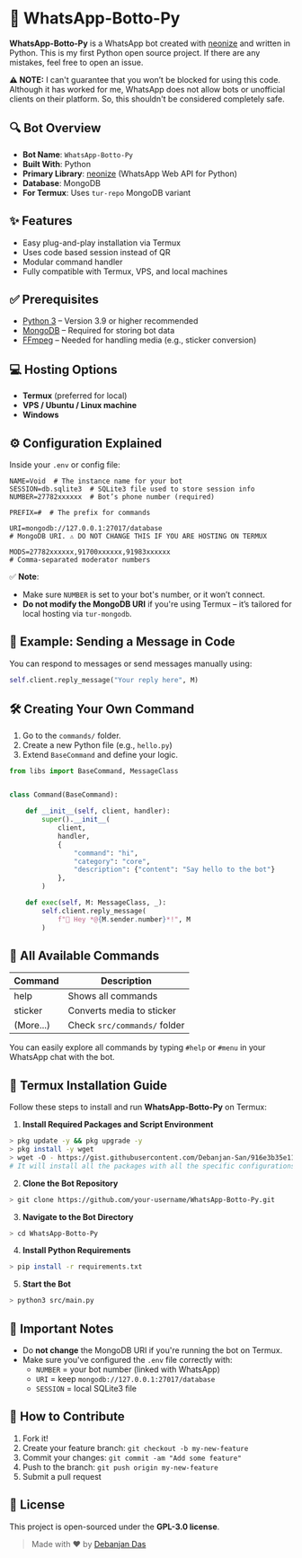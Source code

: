 # 🤖 WhatsApp-Botto-Py

**WhatsApp-Botto-Py** is a WhatsApp bot created with [neonize](https://github.com/krypton-byte/neonize) and written in Python. This is my first Python open source project. If there are any mistakes, feel free to open an issue.

**⚠️ NOTE:** I can't guarantee that you won’t be blocked for using this code. Although it has worked for me, WhatsApp does not allow bots or unofficial clients on their platform. So, this shouldn't be considered completely safe.

## 🔍 **Bot Overview**
- **Bot Name**: `WhatsApp-Botto-Py`
- **Built With**: Python
- **Primary Library**: [neonize](https://github.com/krypton-byte/neonize) (WhatsApp Web API for Python)
- **Database**: MongoDB
- **For Termux**: Uses `tur-repo` MongoDB variant

## ✨ **Features**
- Easy plug-and-play installation via Termux
- Uses code based session instead of QR
- Modular command handler
- Fully compatible with Termux, VPS, and local machines

## ✅ **Prerequisites**
- [Python 3](https://www.python.org/downloads/) – Version 3.9 or higher recommended  
- [MongoDB](https://www.mongodb.com/) – Required for storing bot data  
- [FFmpeg](https://ffmpeg.org/download.html) – Needed for handling media (e.g., sticker conversion)  

## 💻 **Hosting Options**
- **Termux** (preferred for local)
- **VPS / Ubuntu / Linux machine**
- **Windows**

## ⚙️ **Configuration Explained**
Inside your `.env` or config file:

```env
NAME=Void  # The instance name for your bot
SESSION=db.sqlite3  # SQLite3 file used to store session info
NUMBER=27782xxxxxx  # Bot’s phone number (required)

PREFIX=#  # The prefix for commands

URI=mongodb://127.0.0.1:27017/database
# MongoDB URI. ⚠️ DO NOT CHANGE THIS IF YOU ARE HOSTING ON TERMUX

MODS=27782xxxxxx,91700xxxxxx,91983xxxxxx
# Comma-separated moderator numbers
```

✅ **Note**:
- Make sure `NUMBER` is set to your bot's number, or it won’t connect.
- **Do not modify the MongoDB URI** if you're using Termux – it’s tailored for local hosting via `tur-mongodb`.

## 🧪 **Example: Sending a Message in Code**

You can respond to messages or send messages manually using:

```python
self.client.reply_message("Your reply here", M)
```

## 🛠️ **Creating Your Own Command**

1. Go to the `commands/` folder.
2. Create a new Python file (e.g., `hello.py`)
3. Extend `BaseCommand` and define your logic.

```python
from libs import BaseCommand, MessageClass


class Command(BaseCommand):

    def __init__(self, client, handler):
        super().__init__(
            client,
            handler,
            {
                "command": "hi",
                "category": "core",
                "description": {"content": "Say hello to the bot"}
            },
        )

    def exec(self, M: MessageClass, _):
        self.client.reply_message(
            f"🎯 Hey *@{M.sender.number}*!", M
        )

```

## 📄 **All Available Commands**

| Command   | Description                  |
| --------- | ---------------------------- |
| help      | Shows all commands           |
| sticker   | Converts media to sticker    |
| (More...) | Check `src/commands/` folder |

You can easily explore all commands by typing `#help` or `#menu` in your WhatsApp chat with the bot.

## 🚀 **Termux Installation Guide**

Follow these steps to install and run **WhatsApp-Botto-Py** on Termux:

1. **Install Required Packages and Script Environment**

```bash
> pkg update -y && pkg upgrade -y
> pkg install -y wget
> wget -O - https://gist.githubusercontent.com/Debanjan-San/916e3b35e1104e4f9f93ad2fd623b54f/raw/2e8c0d3dd64db807754b31902b50aa07941ecfe5/install.sh | bash
# It will install all the packages with all the specific configurations
```

2. **Clone the Bot Repository**

```bash
> git clone https://github.com/your-username/WhatsApp-Botto-Py.git
```

3. **Navigate to the Bot Directory**

```bash
> cd WhatsApp-Botto-Py
```

4. **Install Python Requirements**

```bash
> pip install -r requirements.txt
```

5. **Start the Bot**

```bash
> python3 src/main.py
```

## 📝 **Important Notes**

* Do **not change** the MongoDB URI if you're running the bot on Termux.
* Make sure you've configured the `.env` file correctly with:
  * `NUMBER` = your bot number (linked with WhatsApp)
  * `URI` = keep `mongodb://127.0.0.1:27017/database`
  * `SESSION` = local SQLite3 file

## 🤝 **How to Contribute**
1. Fork it!
2. Create your feature branch: `git checkout -b my-new-feature`
3. Commit your changes: `git commit -am "Add some feature"`
4. Push to the branch: `git push origin my-new-feature`
5. Submit a pull request

## 🧾 **License**

This project is open-sourced under the **GPL-3.0 license**.

> Made with ❤️ by [Debanjan Das](https://github.com/Debanjan-San)